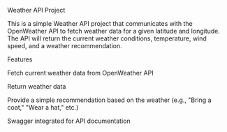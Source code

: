 Weather API Project

This is a simple Weather API project that communicates with the OpenWeather API to fetch weather data for a given latitude and longitude. The API will return the current weather conditions, temperature, wind speed, and a weather recommendation.

Features

Fetch current weather data from OpenWeather API

Return weather data 

Provide a simple recommendation based on the weather (e.g., "Bring a coat," "Wear a hat," etc.)

Swagger integrated for API documentation
